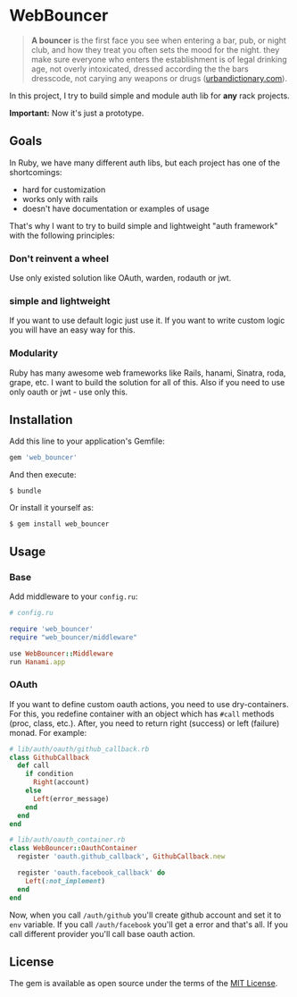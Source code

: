 # WebBouncer

> **A bouncer** is the first face you see when entering a bar, pub, or night club, and how they treat you often sets the mood for the night. they make sure everyone who enters the establishment is of legal drinking age, not overly intoxicated, dressed according the the bars dresscode, not carying any weapons or drugs ([urbandictionary.com](http://www.urbandictionary.com/define.php?term=bouncer)).

In this project, I try to build simple and module auth lib for **any** rack projects.

**Important:** Now it's just a prototype.

## Goals
In Ruby, we have many different auth libs, but each project has one of the shortcomings:

* hard for customization
* works only with rails
* doesn't have documentation or examples of usage

That's why I want to try to build simple and lightweight "auth framework" with the following principles:

### Don't reinvent a wheel
Use only existed solution like OAuth, warden, rodauth or jwt.

### simple and lightweight
If you want to use default logic just use it. If you want to write custom logic you will have an easy way for this.

### Modularity
Ruby has many awesome web frameworks like Rails, hanami, Sinatra, roda, grape, etc. I want to build the solution for all of this. Also if you need to use only oauth or jwt - use only this.

## Installation

Add this line to your application's Gemfile:

```ruby
gem 'web_bouncer'
```

And then execute:

    $ bundle

Or install it yourself as:

    $ gem install web_bouncer

## Usage
### Base

Add middleware to your `config.ru`:
```ruby
# config.ru

require 'web_bouncer'
require "web_bouncer/middleware"

use WebBouncer::Middleware
run Hanami.app
```

### OAuth

If you want to define custom oauth actions, you need to use dry-containers. For this, you redefine container with an object which has `#call` methods (proc, class, etc.). After, you need to return right (success) or left (failure) monad. For example:

```ruby
# lib/auth/oauth/github_callback.rb
class GithubCallback
  def call
    if condition
      Right(account)
    else
      Left(error_message)
    end
  end
end

# lib/auth/oauth_container.rb
class WebBouncer::OauthContainer
  register 'oauth.github_callback', GithubCallback.new

  register 'oauth.facebook_callback' do
    Left(:not_implement)
  end
end
```

Now, when you call `/auth/github` you'll create github account and set it to `env` variable. If you call `/auth/facebook` you'll get a error and that's all. If you call different provider you'll call base oauth action.

## License

The gem is available as open source under the terms of the [MIT License](http://opensource.org/licenses/MIT).

